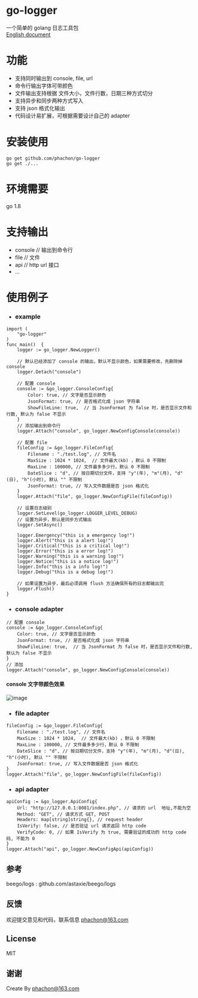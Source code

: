 # go-logger
一个简单的 golang 日志工具包  
[English document](/README_EN.md)  

# 功能
- 支持同时输出到 console, file, url 
- 命令行输出字体可带颜色
- 文件输出支持根据 文件大小，文件行数，日期三种方式切分
- 支持异步和同步两种方式写入
- 支持 json 格式化输出
- 代码设计易扩展，可根据需要设计自己的 adapter

# 安装使用

```
go get github.com/phachon/go-logger
go get ./...
```
# 环境需要
go 1.8

# 支持输出
- console  // 输出到命令行
- file     // 文件
- api      // http url 接口
- ...


# 使用例子

- ### example

```
import (
    "go-logger"
)
func main()  {
    logger := go_logger.NewLogger()
    
    // 默认已经添加了 console 的输出，默认不显示颜色，如果需要修改，先删除掉 console
    logger.Detach("console")
    
    // 配置 console
    console := &go_logger.ConsoleConfig{
        Color: true, // 文字是否显示颜色 
        JsonFormat: true, // 是否格式化成 json 字符串
        ShowFileLine: true,  // 当 JsonFormat 为 false 时，是否显示文件和行数, 默认为 false 不显示
    }
    // 添加输出到命令行
    logger.Attach("console", go_logger.NewConfigConsole(console))
    
    // 配置 file
    fileConfig := &go_logger.FileConfig{
        Filename : "./test.log", // 文件名
        MaxSize : 1024 * 1024,  // 文件最大(kb) ，默认 0 不限制
        MaxLine : 100000, // 文件最多多少行，默认 0 不限制
        DateSlice : "d", // 按日期切分文件，支持 "y"(年), "m"(月), "d"(日), "h"(小时), 默认 "" 不限制
        JsonFormat: true, // 写入文件数据是否 json 格式化
    }
    logger.Attach("file", go_logger.NewConfigFile(fileConfig))
    
    // 设置日志级别
    logger.SetLevel(go_logger.LOGGER_LEVEL_DEBUG)
    // 设置为异步，默认是同步方式输出
    logger.SetAsync()

    logger.Emergency("this is a emergency log!")
    logger.Alert("this is a alert log!")
    logger.Critical("this is a critical log!")
    logger.Error("this is a error log!")
    logger.Warning("this is a warning log!")
    logger.Notice("this is a notice log!")
    logger.Info("this is a info log!")
    logger.Debug("this is a debug log!")

    // 如果设置为异步，最后必须调用 flush 方法确保所有的日志都输出完
    logger.Flush()
}
```
- ### console adapter
```
// 配置 console
console := &go_logger.ConsoleConfig{
    Color: true, // 文字是否显示颜色 
    JsonFormat: true, // 是否格式化成 json 字符串
    ShowFileLine: true,  // 当 JsonFormat 为 false 时，是否显示文件和行数, 默认为 false 不显示
}
// 添加
logger.Attach("console", go_logger.NewConfigConsole(console))
```
#### console 文字带颜色效果
![image](https://github.com/phachon/go-logger/blob/master/_example/images/console.png)

- ### file adapter

```
fileConfig := &go_logger.FileConfig{
    Filename : "./test.log", // 文件名
    MaxSize : 1024 * 1024,  // 文件最大(kb) ，默认 0 不限制
    MaxLine : 100000, // 文件最多多少行，默认 0 不限制
    DateSlice : "d", // 按日期切分文件，支持 "y"(年), "m"(月), "d"(日), "h"(小时), 默认 "" 不限制
    JsonFormat: true, // 写入文件数据是否 json 格式化
}
logger.Attach("file", go_logger.NewConfigFile(fileConfig))
```

- ### api adapter

```
apiConfig := &go_logger.ApiConfig{
    Url: "http://127.0.0.1:8081/index.php", // 请求的 url  地址,不能为空
    Method: "GET", // 请求方式 GET, POST
    Headers: map[string]string{}, // request header
    IsVerify: false, // 是否验证 url 请求返回 http code
    VerifyCode: 0, // 如果 IsVerify 为 true, 需要验证的成功的 http code 码, 不能为 0
}
logger.Attach("api", go_logger.NewConfigApi(apiConfig))
```

## 参考
beego/logs : github.com/astaxie/beego/logs

## 反馈

欢迎提交意见和代码，联系信息 phachon@163.com

## License

MIT

谢谢
---
Create By phachon@163.com
